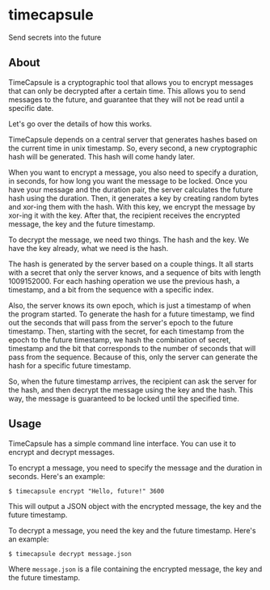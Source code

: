 # timecapsule
Send secrets into the future

## About
TimeCapsule is a cryptographic tool that allows you to encrypt messages that can only be decrypted after a certain time. This allows you to send messages to the future, and guarantee that they will not be read until a specific date.

Let's go over the details of how this works.

TimeCapsule depends on a central server that generates hashes based on the current time in unix timestamp. So, every second, a new cryptographic hash will be generated. This hash will come handy later.

When you want to encrypt a message, you also need to specify a duration, in seconds, for how long you want the message to be locked. Once you have your message and the duration pair, the server calculates the future hash using the duration. Then, it generates a key by creating random bytes and xor-ing them with the hash. With this key, we encrypt the message by xor-ing it with the key. After that, the recipient receives the encrypted message, the key and the future timestamp.

To decrypt the message, we need two things. The hash and the key. We have the key already, what we need is the hash.

The hash is generated by the server based on a couple things. It all starts with a secret that only the server knows, and a sequence of bits with length 1009152000. For each hashing operation we use the previous hash, a timestamp, and a bit from the sequence with a specific index.

Also, the server knows its own epoch, which is just a timestamp of when the program started. To generate the hash for a future timestamp, we find out the seconds that will pass from the server's epoch to the future timestamp. Then, starting with the secret, for each timestamp from the epoch to the future timestamp, we hash the combination of secret, timestamp and the bit that corresponds to the number of seconds that will pass from the sequence. Because of this, only the server can generate the hash for a specific future timestamp.

So, when the future timestamp arrives, the recipient can ask the server for the hash, and then decrypt the message using the key and the hash. This way, the message is guaranteed to be locked until the specified time.

## Usage
TimeCapsule has a simple command line interface. You can use it to encrypt and decrypt messages.

To encrypt a message, you need to specify the message and the duration in seconds. Here's an example:

```
$ timecapsule encrypt "Hello, future!" 3600
```

This will output a JSON object with the encrypted message, the key and the future timestamp.

To decrypt a message, you need the key and the future timestamp. Here's an example:

```
$ timecapsule decrypt message.json
```

Where `message.json` is a file containing the encrypted message, the key and the future timestamp.